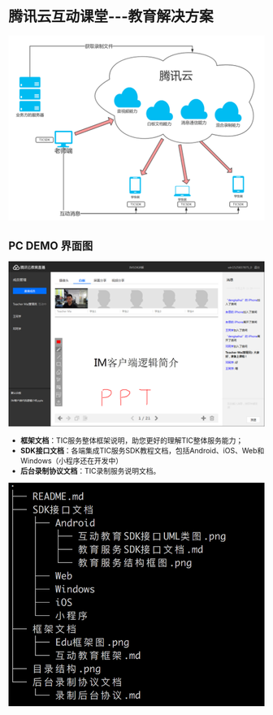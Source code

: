 # 腾讯云互动课堂---教育解决方案


![框架示意图](./腾讯云框架示意图.png)












## PC DEMO 界面图
![PC界面截图](./PC老师端截图.png)











* **框架文档**：TIC服务整体框架说明，助您更好的理解TIC整体服务能力；
* **SDK接口文档**：各端集成TIC服务SDK教程文档，包括Android、iOS、Web和Windows（小程序还在开发中）
* **后台录制协议文档**：TIC录制服务说明文档。


![项目目录结构](./目录结构.png)
